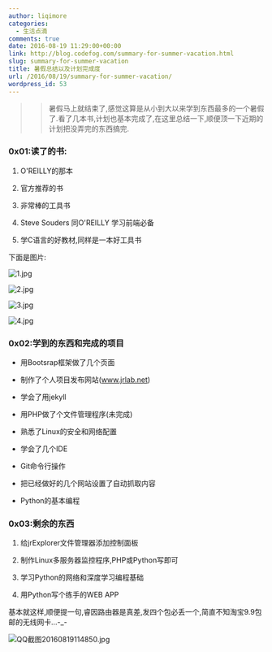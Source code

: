 ```yaml
---
author: liqimore
categories:
  - 生活点滴
comments: true
date: 2016-08-19 11:29:00+00:00
link: http://blog.codefog.com/summary-for-summer-vacation.html
slug: summary-for-summer-vacation
title: 暑假总结以及计划完成度
url: /2016/08/19/summary-for-summer-vacation/
wordpress_id: 53
---
```



<blockquote>

> 
> 暑假马上就结束了,感觉这算是从小到大以来学到东西最多的一个暑假了.看了几本书,计划也基本完成了,在这里总结一下,顺便顶一下近期的计划把没弄完的东西搞完.
> 
> 
</blockquote>




### 0x01:读了的书:






  1. O'REILLY的那本


  2. 官方推荐的书


  3. 非常棒的工具书


  4. Steve Souders 同O'REILLY 学习前端必备


  5. 学C语言的好教材,同样是一本好工具书




下面是图片:




![1.jpg](http://old.timelovelife.com/usr/uploads/2016/08/202315299.jpg)




![2.jpg](http://old.timelovelife.com/usr/uploads/2016/08/806026929.jpg)




![3.jpg](http://old.timelovelife.com/usr/uploads/2016/08/481273516.jpg)




![4.jpg](http://old.timelovelife.com/usr/uploads/2016/08/3972325621.jpg)




### 0x02:学到的东西和完成的项目






  * 用Bootsrap框架做了几个页面


  * 制作了个人项目发布网站(www.jrlab.net)


  * 学会了用jekyll


  * 用PHP做了个文件管理程序(未完成)


  * 熟悉了Linux的安全和网络配置


  * 学会了几个IDE


  * Git命令行操作


  * 把已经做好的几个网站设置了自动抓取内容


  * Python的基本编程




### 0x03:剩余的东西






  1. 给jrExplorer文件管理器添加控制面板


  2. 制作Linux多服务器监控程序,PHP或Python写即可


  3. 学习Python的网络和深度学习编程基础


  4. 用Python写个练手的WEB APP




基本就这样,顺便提一句,睿因路由器是真差,发四个包必丢一个,简直不知淘宝9.9包邮的无线网卡...-_-




![QQ截图20160819114850.jpg](http://old.timelovelife.com/usr/uploads/2016/08/2841726150.jpg)


